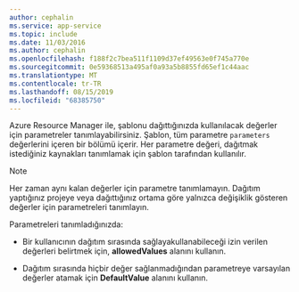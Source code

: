 ```yaml
---
author: cephalin
ms.service: app-service
ms.topic: include
ms.date: 11/03/2016
ms.author: cephalin
ms.openlocfilehash: f188f2c7bea511f1109d37ef49563e0f745a770e
ms.sourcegitcommit: 0e59368513a495af0a93a5b8855fd65ef1c44aac
ms.translationtype: MT
ms.contentlocale: tr-TR
ms.lasthandoff: 08/15/2019
ms.locfileid: "68385750"
---
```

Azure Resource Manager ile, şablonu dağıttığınızda kullanılacak değerler için parametreler tanımlayabilirsiniz. Şablon, tüm parametre `parameters` değerlerini içeren bir bölümü içerir. Her parametre değeri, dağıtmak istediğiniz kaynakları tanımlamak için şablon tarafından kullanılır.

> [!NOTE]
> Her zaman aynı kalan değerler için parametre tanımlamayın. Dağıtım yaptığınız projeye veya dağıttığınız ortama göre yalnızca değişiklik gösteren değerler için parametreleri tanımlayın.

Parametreleri tanımladığınızda:

* Bir kullanıcının dağıtım sırasında sağlayakullanabileceği izin verilen değerleri belirtmek için, **allowedValues** alanını kullanın.

* Dağıtım sırasında hiçbir değer sağlanmadığından parametreye varsayılan değerler atamak için **DefaultValue** alanını kullanın. 
